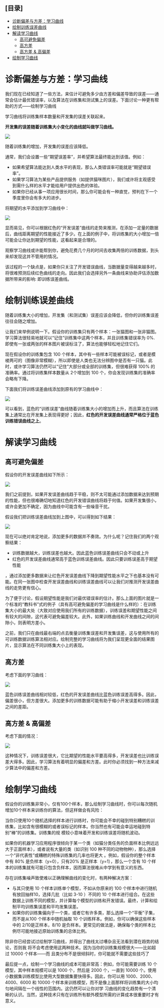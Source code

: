 [目录]
---

<!-- @import "[TOC]" {cmd="toc" depthFrom=1 depthTo=6 orderedList=false} -->

<!-- code_chunk_output -->

- [诊断偏差与方差：学习曲线](#诊断偏差与方差学习曲线)
- [绘制训练误差曲线](#绘制训练误差曲线)
- [解读学习曲线](#解读学习曲线)
  - [高可避免偏差](#高可避免偏差)
  - [高方差](#高方差)
  - [高方差 & 高偏差](#高方差-高偏差)
- [绘制学习曲线](#绘制学习曲线)

<!-- /code_chunk_output -->

# 诊断偏差与方差：学习曲线

我们现在已经知道了一些方法，来估计可避免多少由方差和偏差导致的误差——通常会估计最优错误率，以及算法在训练集和测试集上的误差。下面讨论一种更有帮助的方式——绘制学习曲线

学习曲线将训练集样本数量和开发集的误差关联起来。

**开发集的误差随着训练集大小变化的曲线就叫做学习曲线。**

![](/images/Untitled.png)

随着训练集的增加，开发集的误差应该降低。

通常，我们会设置一些“期望误差率”，并希望算法最终能达到该值。例如：

- 如果希望算法能达到人类水平的表现，那么人类错误率可能就是“期望错误率”。
- 如果学习算法为某些产品提供服务（如提供猫咪图片），我们或许将主观感受到需什么样的水平才能给用户提供出色的体验。
- 如果你已经从事一项应用很长时间，那么你可能会有一种直觉，预判在下一个季度里你会有多大的进步。

将期望的水平添加到学习曲线中：

![](/images/Untitled1.png)

显而易见，你可以根据红色的“开发误差”曲线的走势来推测，在添加一定量的数据后，曲线距离期望的性能接近了多少。在上面的例子中，将训练集的大小增加一倍可能会让你达到期望的性能，这看起来是合理的。

观察学习曲线或许能帮到你，避免花费几个月的时间去收集两倍的训练数据，到头来却发现这并不管用的情况。

该过程的一个缺点是，如果你只关注了开发错误曲线，当数据量变得越来越多时，将很难预测后续红色曲线的走向。因此我们会选择另外一条曲线来协助评估添加数据所带来的影响:  即训练误差曲线。

# 绘制训练误差曲线

随着训练集大小的增加，开发集（和测试集）误差应该会降低，但你的训练集误差往往会随之增加。

让我们来举例说明一下。假设你的训练集只有两个样本：一张猫图和一张非猫图。学习算法很轻易地就可以“记住”训练集中这两个样本，并且训练集错误率为 0%. 即使有一张或两张的样本图片被误标注了，算法也能够轻松地记住它们。

现在假设你的训练集包含 100 个样本，其中有一些样本可能被误标记，或者是模棱两可的（图像非常模糊），所以即使是人类也无法分辨图中是否有一只猫。此时，或许学习算法仍然可以“记住”大部分或全部的训练集，但很难获得 100% 的准确率。通过将训练集样本数量从 2个增加到 100 个，你会发现训练集的准确率会略有下降。

下面我们将训练误差曲线添加到原有的学习曲线中：

![](/images/Untitled2.png)

可以看到，蓝色的“训练误差”曲线随着训练集大小的增加而上升，而且算法在训练集上通常比在开发集上表现得更好；因此，**红色的开发误差曲线通常严格位于蓝色训练错误曲线之上**。

# 解读学习曲线

## 高可避免偏差

假设你的开发误差曲线如下所示：

![](/images/Untitled3.png)

我们之前提到，如果开发误差曲线趋于平稳，则不太可能通过添加数据来达到预期的性能，但也很难确切地知道红色的开发错误曲线将趋于何值。如果开发集很小，或许会更加不确定，因为曲线中可能含有一些噪音干扰。

假设我们把训练误差曲线加到上图中，可以得到如下结果：

![](/images/Untitled4.png)

现在可以绝对肯定地说，添加更多的数据并不奏效。为什么呢？记住我们的两个观察结果：

- 训练数据越大，训练误差也越大。因此蓝色训练误差曲线只会不动或上升
- 红色的开发误差曲线通常高于蓝色训练误差曲线。因此只要训练误差高于期望性能

，通过添加更多数据来让红色开发误差曲线下降到期望性能水平之下也基本没有可能。在同一张图中检查开发误差曲线和训练误差曲线可以让我们对推测开发误差曲线的走势更有信心。

为了便于讨论，假设期望性能是我们对最优错误率的估计。那么上面的图片就是一个标准的“教科书”式的例子（具有高可避免偏差的学习曲线是什么样的）：在训练集大小的最大处（大致对应使用我们所有的训练数据），训练误差和期望性能之间有较大的间隙，这代表可避免偏差较大。此外，如果训练曲线和开发曲线之间的间隙小，则表明方差小。

之前，我们只在曲线最右端的点去衡量训练集误差和开发集误差，这与使用所有的可训练数据训练算法相对应。绘制完整的学习曲线将为我们呈现更全面的结果图片，显示算法在不同训练集大小上的表现。

## 高方差

考虑下面的学习曲线：

![](/images/Untitled5.png)

蓝色训练误差曲线相对较低，红色的开发误差曲线比蓝色训练误差高得多。因此，偏差很小，但方差很大。添加更多的训练数据可能有助于缩小开发误差和训练误差之间的差距。

## 高方差 & 高偏差

考虑下面的情况：

![](/images/Untitled6.png)

这种情况下，训练误差很大，它比期望的性能水平要高得多，开发误差也比训练误差大得多。因此，学习算法有着明显的偏差和方差。此时你必须找到一种方法来减少算法中的偏差和方差。

# 绘制学习曲线

假设你的训练集非常小，仅有100个样本，那么绘制学习曲线时，你可以每次随机增加10个样本来训练你的算法，但这样做会有风险：

当你只使用10个随机选择的样本进行训练时，你可能会不幸的碰到特别糟糕的训练集，比如含有很模糊的或者误标记的样本。你当然也有可能会幸运地碰到特别“棒”的训练集。训练集的规 模较小意味着开发和训练误差将随机波动。

如果你的机器学习应用程序很倾向于某一个类（如猫分类任务的负面样本比例远远大于正面样本），或者说有大量的类（如识别 100 种不同的动物物种），那么选择一个“非代表性”或糟糕的特殊训练集的几率也将更大 。例如，假设你的整个样本中有 80% 是负样本（y=0），只有20% 是正样本（y=1），那么一个含有 10 个样本的训练集就有可能只包含负样本，因而算法很难从中学到有意义的东西。

存在训练集噪声致使难以正确理解曲线的变化时，有两种解决方案：

- 与其只使用 10 个样本训练单个模型，不如从你原来的 100 个样本中进行随机有放回抽样10，选择几批（比如 3-10 ）不同的 10 个样本进行组合。在这些数据上训练不同的模型，并计算每个模型的训练和开发错误。最终，计算和绘制平均训练集误差和平均发集误差。
- 如果你的训练集偏向于一个类，或者它有许多类，那么选择一个“平衡”子集，而不是从100 个样本中随机抽取 10 个训练样本。例如，你可以确保这些样本中的 2/10是正样本，8/10 是负样本。更常见的做法是，确保每个类的样本比例尽可能地接近原始训练集的总体比例。

除非你已经尝试过绘制学习曲线，并得出了曲线太过嘈杂且无法看到潜在趋势的结论，否则我
将不会考虑使用这两种技术。因为当你的训练集规模很大——比如超过 10000 个样本——而 且类分布不是很倾斜时，你可能就不需要这些技巧了

最后提一点，绘制一个学习曲线的成本可能非常高：例如，你可能需要训练 10 个模型，其中样本规模可以是 1000 个，然后是 2000 个，一直到 10000 个。使用小数据集训练模型比使用大型数据集要快得多。因此，你可以用 1000、2000、4000、6000 和 10000 个样本来训练模型，而不是像上面那样将训练集的大小均匀地间隔在一个线性的范围内。这仍然可以让你对学 习曲线的变化趋势有一个清晰的认识。当然，这种技术只有在训练所有额外模型所需的计算成本很重要时才有意义。
